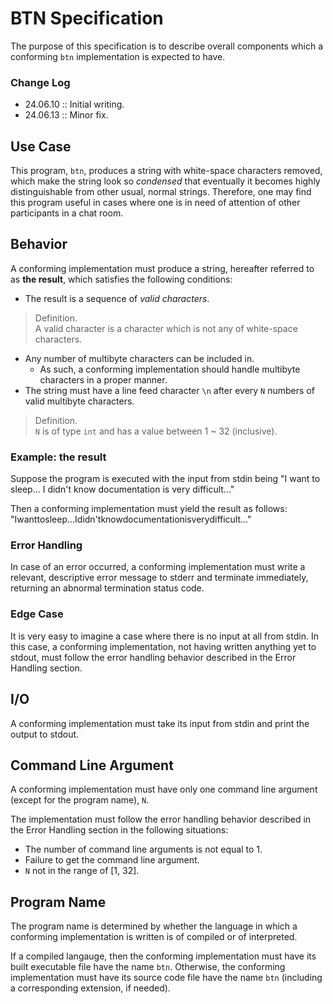 # BTN Specification

The purpose of this specification is to describe overall components which a conforming `btn` implementation is expected to have.

### Change Log

- 24.06.10 :: Initial writing.
- 24.06.13 :: Minor fix.

## Use Case

This program, `btn`, produces a string with white-space characters removed, which make the string look so *condensed* that eventually it becomes highly distinguishable from other usual, normal strings. Therefore, one may find this program useful in cases where one is in need of attention of other participants in a chat room.

## Behavior

A conforming implementation must produce a string, hereafter referred to as **the result**, which satisfies the following conditions:

- The result is a sequence of *valid characters*.

> Definition.  
> A valid character is a character which is not any of white-space characters.

- Any number of multibyte characters can be included in.
  - As such, a conforming implementation should handle multibyte characters in a proper manner.
- The string must have a line feed character `\n` after every `N` numbers of valid multibyte characters.

> Definition.  
> `N` is of type `int` and has a value between 1 ~ 32 (inclusive).

### Example: the result
Suppose the program is executed with the input from stdin being "I want to sleep... I didn't know documentation is very difficult..."

Then a conforming implementation must yield the result as follows: "Iwanttosleep...Ididn'tknowdocumentationisverydifficult..."

### Error Handling

In case of an error occurred, a conforming implementation must write a relevant, descriptive error message to stderr and terminate immediately, returning an abnormal termination status code.

### Edge Case

It is very easy to imagine a case where there is no input at all from stdin. In this case, a conforming implementation, not having written anything yet to stdout, must follow the error handling behavior described in the Error Handling section.

## I/O

A conforming implementation must take its input from stdin and print the output to stdout.


## Command Line Argument

A conforming implementation must have only one command line argument (except for the program name), `N`.

The implementation must follow the error handling behavior described in the Error Handling section in the following situations:

- The number of command line arguments is not equal to 1.
- Failure to get the command line argument.
- `N` not in the range of [1, 32].

## Program Name

The program name is determined by whether the language in which a conforming implementation is written is of compiled or of interpreted.

If a compiled langauge, then the conforming implementation must have its built executable file have the name `btn`. Otherwise, the conforming implementation must have its source code file have the name `btn` (including a corresponding extension, if needed).